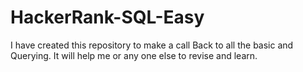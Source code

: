 # HackerRank-SQL-Easy
I have created this repository to make a call Back to all the basic and Querying. It will help me or any one else to revise and learn.
